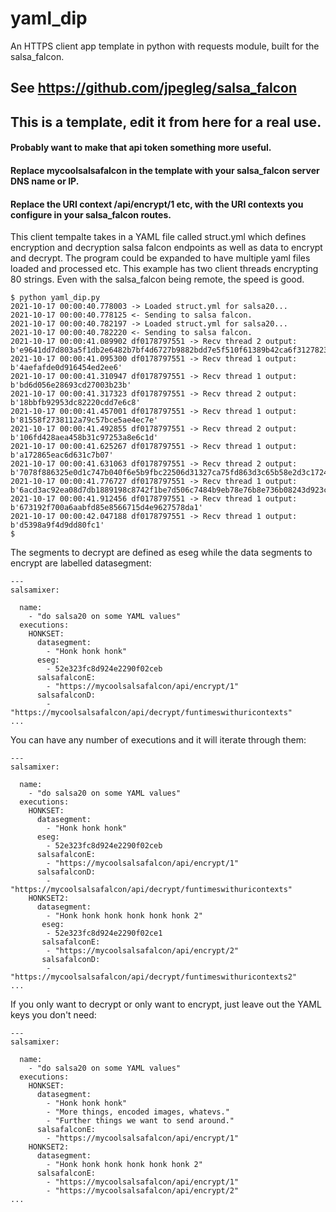 # yaml_dip
An HTTPS client app template in python with requests module, built for the salsa_falcon.

## See https://github.com/jpegleg/salsa_falcon

## This is a template, edit it from here for a real use. 
#### Probably want to make that api token something more useful.
#### Replace mycoolsalsafalcon in the template with your salsa_falcon server DNS name or IP.
#### Replace the URI context /api/encrypt/1 etc, with the URI contexts you configure in your salsa_falcon routes.

This client tempalte takes in a YAML file called struct.yml which defines encryption and decryption salsa falcon endpoints
as well as data to encrypt and decrypt. The program could be expanded to have multiple yaml files loaded and processed etc.
This example has two client threads encrypting 80 strings. Even with the salsa_falcon being remote, the speed is good.

```
$ python yaml_dip.py
2021-10-17 00:00:40.778003 -> Loaded struct.yml for salsa20...
2021-10-17 00:00:40.778125 <- Sending to salsa falcon.
2021-10-17 00:00:40.782197 -> Loaded struct.yml for salsa20...
2021-10-17 00:00:40.782220 <- Sending to salsa falcon.
2021-10-17 00:00:41.089902 df0178797551 -> Recv thread 2 output:  b'e9641dd7d803a5f1db2e6482b7bf4d6727b9882bdd7e5f510f61389b42ca6f3127823c08572f2d01e09c2f541b6f8f8d0505ec3ee3fed6007eb202698ef98e476684fd01696a4f991f31135d'
2021-10-17 00:00:41.095300 df0178797551 -> Recv thread 1 output:  b'4aefafde0d916454ed2ee6'
2021-10-17 00:00:41.310947 df0178797551 -> Recv thread 1 output:  b'bd6d056e28693cd27003b23b'
2021-10-17 00:00:41.317323 df0178797551 -> Recv thread 2 output:  b'18bbfb92953dc82220cdd7e6c8'
2021-10-17 00:00:41.457001 df0178797551 -> Recv thread 1 output:  b'81558f2738112a79c57bce5ae4ec7e'
2021-10-17 00:00:41.492855 df0178797551 -> Recv thread 2 output:  b'106fd428aea458b31c97253a8e6c1d'
2021-10-17 00:00:41.625267 df0178797551 -> Recv thread 1 output:  b'a172865eac6d631c7b07'
2021-10-17 00:00:41.631063 df0178797551 -> Recv thread 2 output:  b'7078f886325e0d1c747b040f6e5b9fbc22506d31327ca75fd863d3c65b58e2d3c172436b48b18a80d2c3be76664e4b8d2008c7e055a1ab5511009f61fbefff'
2021-10-17 00:00:41.776727 df0178797551 -> Recv thread 1 output:  b'6acd3ac92ea08d7db1889198c8742f1be7d506c7484b9eb78e76b8e736b08243d923cbcf1815a29ce74ae1d1fd9b89d4a693a39aa207c8683d0e475e56acb2a0da12b80f8989099cd38fccf5'
2021-10-17 00:00:41.912456 df0178797551 -> Recv thread 1 output:  b'673192f700a6aabfd85e8566715d4e9627578da1'
2021-10-17 00:00:42.047188 df0178797551 -> Recv thread 1 output:  b'd5398a9f4d9dd80fc1'
$

```

The segments to decrypt are defined as eseg while the data segments to encrypt are labelled datasegment:

```
---
salsamixer:

  name:
    - "do salsa20 on some YAML values"
  executions:
    HONKSET:
      datasegment:
        - "Honk honk honk"
      eseg:
        - 52e323fc8d924e2290f02ceb
      salsafalconE:
        - "https://mycoolsalsafalcon/api/encrypt/1"
      salsafalconD:
        - "https://mycoolsalsafalcon/api/decrypt/funtimeswithuricontexts"
...   
```

You can have any number of executions and it will iterate through them:

```
---
salsamixer:

  name:
    - "do salsa20 on some YAML values"
  executions:
    HONKSET:
      datasegment:
        - "Honk honk honk"
      eseg:
        - 52e323fc8d924e2290f02ceb
      salsafalconE:
        - "https://mycoolsalsafalcon/api/encrypt/1"
      salsafalconD:
        - "https://mycoolsalsafalcon/api/decrypt/funtimeswithuricontexts"
    HONKSET2:
      datasegment:
        - "Honk honk honk honk honk honk 2"
       eseg:
        - 52e323fc8d924e2290f02ce1
       salsafalconE:
        - "https://mycoolsalsafalcon/api/encrypt/2"
       salsafalconD:
        - "https://mycoolsalsafalcon/api/decrypt/funtimeswithuricontexts2"        
...   
```

If you only want to decrypt or only want to encrypt, just leave out the YAML keys you don't need:

```
---
salsamixer:

  name:
    - "do salsa20 on some YAML values"
  executions:
    HONKSET:
      datasegment:
        - "Honk honk honk"
        - "More things, encoded images, whatevs."
        - "Further things we want to send around."
      salsafalconE:
        - "https://mycoolsalsafalcon/api/encrypt/1"
    HONKSET2:
      datasegment:
        - "Honk honk honk honk honk honk 2"
      salsafalconE:
        - "https://mycoolsalsafalcon/api/encrypt/1"
        - "https://mycoolsalsafalcon/api/encrypt/2"     
... 
```
